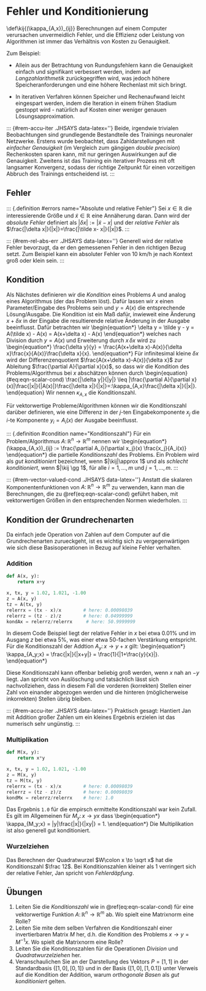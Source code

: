 # Fehler und Konditionierung

\def\kij{(\kappa_{A,x})_{ij}}
Berechnungen auf einem Computer verursachen unvermeidlich Fehler, und die Effizienz oder Leistung von Algorithmen ist immer das Verhältnis von Kosten zu Genauigkeit. 

Zum Beispiel:

 * Allein aus der Betrachtung von Rundungsfehlern kann die Genauigkeit einfach und signifikant verbessert werden, indem auf *Langzahlarithmetik* zurückgegriffen wird, was jedoch höhere Speicheranforderungen und eine höhere Rechenlast mit sich bringt.

 * In iterativen Verfahren können Speicher und Rechenaufwand leicht eingespart werden, indem die Iteration in einem frühen Stadium gestoppt wird - nat&uuml;rlich auf Kosten einer weniger genauen Lösungsapproximation.

::: {#rem-accu-iter .JHSAYS data-latex=''}
Beide, irgendwie trivialen Beobachtungen sind grundlegende Bestandteile des Trainings neuronaler Netzwerke. Erstens wurde beobachtet, dass Zahldarstellungen mit *einfacher Genauigkeit* (im Vergleich zum g&auml;ngigen *double precision*) Rechenkosten sparen kann, mit nur geringen Auswirkungen auf die Genauigkeit. Zweitens ist das Training ein iterativer Prozess mit oft langsamer Konvergenz, sodass der richtige Zeitpunkt für einen vorzeitigen Abbruch des Trainings entscheidend ist.
:::

## Fehler

::: {.definition #errors name="Absolute und relative Fehler"}
Sei $x\in\mathbb R^{}$ die interessierende Größe und $\tilde x \in \mathbb R^{}$ eine Annäherung daran. Dann wird der *absolute Fehler* definiert als $|\delta x|:=|\tilde x- x|$ und der *relative Fehler* als $\frac{|\delta x|}{|x|}=\frac{|\tilde x- x|}{|x|}$.
:::

::: {#rem-rel-abs-err .JHSAYS data-latex=''}
Generell wird der relative Fehler bevorzugt, da er den gemessenen Fehler in den richtigen Bezug setzt. Zum Beispiel kann ein absoluter Fehler von $10$ km/h je nach Kontext groß oder klein sein.
:::

## Kondition

Als Nächstes definieren wir die *Kondition* eines Problems $A$ und analog eines Algorithmus (der das Problem löst). Dafür lassen wir $x$ einen Parameter/Eingabe des Problems sein und $y=A(x)$ die entsprechende Lösung/Ausgabe. Die Kondition ist ein Maß dafür, inwieweit eine Änderung $x+\delta x$ in der Eingabe die resultierende relative Änderung in der Ausgabe beeinflusst. Dafür betrachten wir
\begin{equation*}
\delta y = \tilde y - y = A(\tilde x) - A(x) = A(x+\delta x) - A(x)
\end{equation*}
welches nach Division durch $y=A(x)$ und Erweiterung durch $x\,\delta x$ wird zu
\begin{equation*}
\frac{\delta y}{y} = \frac{A(x+\delta x)-A(x)}{\delta x}\frac{x}{A(x)}\frac{\delta x}{x}.
\end{equation*}
Für infinitesimal kleine $\delta x$ wird der Differenzenquotient $\frac{A(x+\delta x)-A(x)}{\delta x}$ zur Ableitung $\frac{\partial A}{\partial x}(x)$, so dass wir die Kondition des Problems/Algorithmus bei $x$ abschätzen können durch
\begin{equation}(\#eq:eqn-scalar-cond)
\frac{|\delta y|}{|y|} \leq |\frac{\partial A}{\partial x}(x)|\frac{|x|}{|A(x)|}\frac{|\delta x|}{|x|}=:\kappa_{A,x}\frac{|\delta x|}{|x|}.
\end{equation}
Wir nennen $\kappa_{A,x}$ die Konditionszahl.

Für vektorwertige Probleme/Algorithmen können wir die Konditionszahl darüber definieren, wie eine Differenz in der $j$-ten Eingabekomponente $x_j$ die $i$-te Komponente $y_i=A_i(x)$ der Ausgabe beeinflusst.

::: {.definition #condition name="Konditionszahl"}
Für ein Problem/Algorithmus $A\colon \mathbb R^{n}\to \mathbb R^{m}$ nennen wir
\begin{equation*}
(\kappa_{A,x})_{ij} := \frac{\partial A_i}{\partial x_j}(x) \frac{x_j}{A_i(x)}
\end{equation*}
die partielle *Konditionszahl* des Problems. Ein Problem wird als *gut konditioniert* bezeichnet, wenn $|\kij|\approx 1$ und als *schlecht konditioniert*, wenn $|\kij \gg 1$, für alle $i=1,\dotsc,m$ und $j=1,\dotsc,m$.
:::

::: {#rem-vector-valued-cond .JHSAYS data-latex=''}
Anstatt die skalaren Komponentenfunktionen von $A\colon \mathbb R^{n} \to \mathbb R^{m}$ zu verwenden, kann man die Berechnungen, die zu \@ref(eq:eqn-scalar-cond) geführt haben, mit vektorwertigen Größen in den entsprechenden Normen wiederholen.
:::

## Kondition der Grundrechenarten

Da einfach jede Operation von Zahlen auf dem Computer auf die Grundrechenarten zurueckgeht, ist es wichtig sich zu vergegenw&auml;rtigen wie sich diese Basisoperationen in Bezug auf kleine Fehler verhalten.

### Addition 

```py
def A(x, y):
    return x+y

x, tx, y = 1.02, 1.021, -1.00
z = A(x, y)
tz = A(tx, y)
relerrx = (tx - x)/x        # here: 0.00098039
relerrz = (tz - z)/z        # here: 0.04999999
kondAx = relerrz/relerrx     # here: 50.9999999
```


In diesem Code Beispiel liegt der relative Fehler in $x$ bei etwa $0.01$\% und im Ausgang $z$ bei etwa $5$\%, was einer etwa $50$-fachen Verst&auml;rkung entspricht. 
F&uuml;r die Konditionszahl der Addtion $A_y\colon x \to y+x$ gilt:
\begin{equation*}
\kappa_{A_y;x} = \frac{|x|}{|x+y|} = \frac{1}{|1+\frac{y}{x}|}.
\end{equation*}

Diese Konditionszahl kann offenbar beliebig gro&szlig; werden, wenn $x$ nah an $-y$ liegt. Jan spricht von Ausl&ouml;schung und tats&auml;chlich l&auml;sst sich nachvollziehen, dass in diesem Fall die vorderen (korrekten) Stellen einer Zahl von einander abgezogen werden und die hinteren (m&ouml;glicherweise inkorrekten) Stellen &uuml;brig bleiben.


::: {#rem-accu-iter .JHSAYS data-latex=''}
Praktisch gesagt: Hantiert Jan mit Addition gro&szlig;er Zahlen um ein kleines Ergebnis erzielen ist das numerisch sehr ung&uuml;nstig. 
:::

### Multiplikation 

```py
def M(x, y):
    return x*y

x, tx, y = 1.02, 1.021, -1.00
z = M(x, y)
tz = M(tx, y)
relerrx = (tx - x)/x        # here: 0.00098039
relerrz = (tz - z)/z        # here: 0.00098039
kondMx = relerrz/relerrx    # here: 1.0
```

Das Ergebnis `1.0` f&uuml;r die empirsch ermittelte Konditionszahl war kein Zufall. Es gilt im Allgemeinen f&uuml;r $M_y \colon x \to yx$ dass 
\begin{equation*}
\kappa_{M_y;x} = |y|\frac{|x|}{|xy|} = 1.
\end{equation*}
Die Multiplikation ist also generell gut konditioniert.

### Wurzelziehen

Das Berechnen der Quadratwurzel $W\colon x \to \sqrt x$ hat die Konditionszahl $\frac 12$. Bei Konditionszahlen kleiner als $1$ verringert sich der relative Fehler, Jan spricht von *Fehlerd&auml;pfung*.

## Übungen

1. Leiten Sie die *Konditionszahl* wie in \@ref(eq:eqn-scalar-cond) für eine vektorwertige Funktion $A\colon \mathbb R^{n} \to \mathbb R^{m}$ ab. Wo spielt eine Matrixnorm eine Rolle?
1. Leiten Sie mite dem selben Verfahren die Konditionszahl einer invertierbaren Matrix $M$ her, d.h. die Kondition des Problems $x\to y = M^{-1}x$. Wo spielt die Matrixnorm eine Rolle?
1. Leiten Sie die Konditionszahlen f&uuml;r die Operationen *Division* und *Quadratwurzelziehen* her.
1. Veranschaulichen Sie an der Darstellung des Vektors $P=[1, 1]$ in der Standardbasis $\{[1, 0], \,[0, 1]\}$ und in der Basis $\{[1, 0], \,[1, 0.1]\}$ unter Verweis auf die Kondition der Addition, warum *orthogonale Basen* als *gut konditioniert* gelten.
